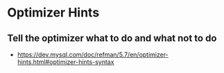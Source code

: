 # Optimizer Hints 

## Tell the optimizer what to do and what not to do 

  * https://dev.mysql.com/doc/refman/5.7/en/optimizer-hints.html#optimizer-hints-syntax
